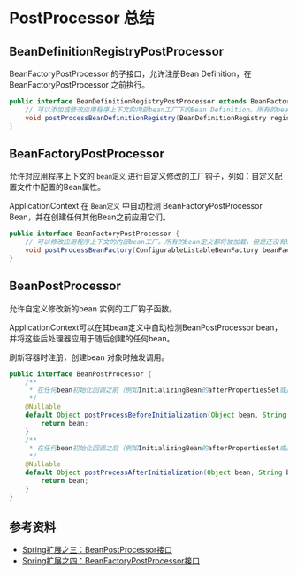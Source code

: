 <!-- ---
title: PostProcessor 总结
date: 2022-02-09 07:28:43
category: java100, spring, springcode
--- -->

# PostProcessor 总结

## BeanDefinitionRegistryPostProcessor

BeanFactoryPostProcessor 的子接口，允许注册Bean Definition，在BeanFactoryPostProcessor 之前执行。

```java
public interface BeanDefinitionRegistryPostProcessor extends BeanFactoryPostProcessor {
    // 可以添加或修改应用程序上下文的内部bean工厂下的Bean Definition。所有的bean定义都将被加载，但是还没有bean被实例化,允许重写或添加属性。
    void postProcessBeanDefinitionRegistry(BeanDefinitionRegistry registry) throws BeansException;
}
```

## BeanFactoryPostProcessor

允许对应用程序上下文的 `bean定义` 进行自定义修改的工厂钩子，列如：自定义配置文件中配置的Bean属性。

ApplicationContext 在 `Bean定义` 中自动检测 BeanFactoryPostProcessor Bean，并在创建任何其他Bean之前应用它们。

```java
public interface BeanFactoryPostProcessor {
    // 可以修改应用程序上下文的内部bean工厂。所有的bean定义都将被加载，但是还没有bean被实例化,允许重写或添加属性。
    void postProcessBeanFactory(ConfigurableListableBeanFactory beanFactory) throws BeansException;
}
```

## BeanPostProcessor

允许自定义修改新的bean 实例的工厂钩子函数。

ApplicationContext可以在其bean定义中自动检测BeanPostProcessor bean，并将这些后处理器应用于随后创建的任何bean。

刷新容器时注册，创建bean 对象时触发调用。

```java
public interface BeanPostProcessor {
    /**
     * 在任何bean初始化回调之前（例如InitializingBean的afterPropertiesSet或自定义init-method）之前，
     */
    @Nullable
    default Object postProcessBeforeInitialization(Object bean, String beanName) throws BeansException {
        return bean;
    }
    /**
     * 在任何bean初始化回调之后（例如InitializingBean的afterPropertiesSet或自定义init-method）之后，
     */
    @Nullable
    default Object postProcessAfterInitialization(Object bean, String beanName) throws BeansException {
        return bean;
    }
}
```


## 参考资料

- [Spring扩展之三：BeanPostProcessor接口](https://www.cnblogs.com/lucky-yqy/p/14022474.html)
- [Spring扩展之四：BeanFactoryPostProcessor接口](https://www.cnblogs.com/lucky-yqy/p/14031852.html)
